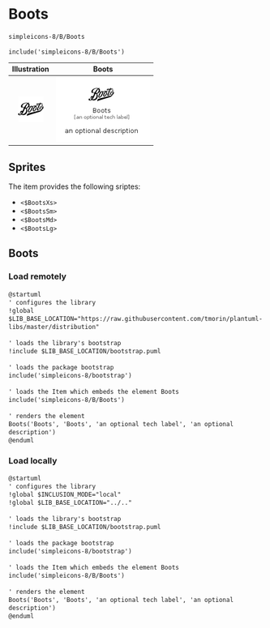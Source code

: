 # Boots


```text
simpleicons-8/B/Boots
```

```text
include('simpleicons-8/B/Boots')
```



| Illustration | Boots |
| :---: | :---: |
| ![illustration for Illustration](../../simpleicons-8/B/Boots.png) | ![illustration for Boots](../../simpleicons-8/B/Boots.Local.png) |



## Sprites
The item provides the following sriptes:

- `<$BootsXs>`
- `<$BootsSm>`
- `<$BootsMd>`
- `<$BootsLg>`





## Boots

### Load remotely
```plantuml
@startuml
' configures the library
!global $LIB_BASE_LOCATION="https://raw.githubusercontent.com/tmorin/plantuml-libs/master/distribution"

' loads the library's bootstrap
!include $LIB_BASE_LOCATION/bootstrap.puml

' loads the package bootstrap
include('simpleicons-8/bootstrap')

' loads the Item which embeds the element Boots
include('simpleicons-8/B/Boots')

' renders the element
Boots('Boots', 'Boots', 'an optional tech label', 'an optional description')
@enduml
```

### Load locally
```plantuml
@startuml
' configures the library
!global $INCLUSION_MODE="local"
!global $LIB_BASE_LOCATION="../.."

' loads the library's bootstrap
!include $LIB_BASE_LOCATION/bootstrap.puml

' loads the package bootstrap
include('simpleicons-8/bootstrap')

' loads the Item which embeds the element Boots
include('simpleicons-8/B/Boots')

' renders the element
Boots('Boots', 'Boots', 'an optional tech label', 'an optional description')
@enduml
```

